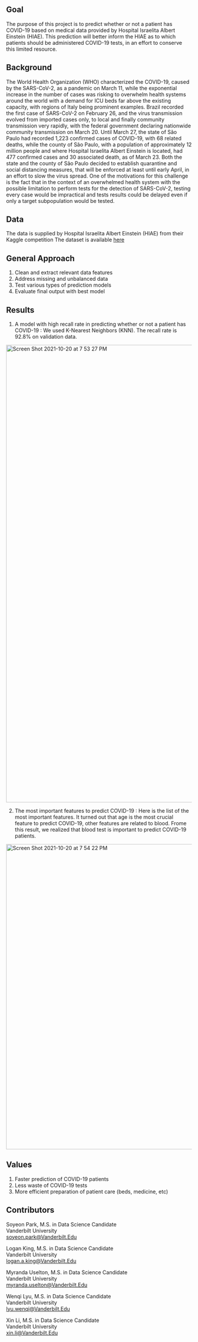 ## Goal
The purpose of this project is to predict whether or not a patient has COVID-19 based on medical data provided by Hospital Israelita Albert Einstein (HIAE). This prediction will better inform the HIAE as to which patients should be administered COVID-19 tests, in an effort to conserve this limited resource.

## Background
The World Health Organization (WHO) characterized the COVID-19, caused by the SARS-CoV-2, as a pandemic on March 11, while the exponential increase in the number of cases was risking to overwhelm health systems around the world with a demand for ICU beds far above the existing capacity, with regions of Italy being prominent examples.
Brazil recorded the first case of SARS-CoV-2 on February 26, and the virus transmission evolved from imported cases only, to local and finally community transmission very rapidly, with the federal government declaring nationwide community transmission on March 20.
Until March 27, the state of São Paulo had recorded 1,223 confirmed cases of COVID-19, with 68 related deaths, while the county of São Paulo, with a population of approximately 12 million people and where Hospital Israelita Albert Einstein is located, had 477 confirmed cases and 30 associated death, as of March 23. Both the state and the county of São Paulo decided to establish quarantine and social distancing measures, that will be enforced at least until early April, in an effort to slow the virus spread.
One of the motivations for this challenge is the fact that in the context of an overwhelmed health system with the possible limitation to perform tests for the detection of SARS-CoV-2, testing every case would be impractical and tests results could be delayed even if only a target subpopulation would be tested.

## Data
The data is supplied by Hospital Israelita Albert Einstein (HIAE) from their Kaggle competition The dataset is available [here](https://www.kaggle.com/einsteindata4u/covid19/version/7)

## General Approach 
1. Clean and extract relevant data features
2. Address missing and unbalanced data
3. Test various types of prediction models
4. Evaluate final output with best model

## Results
1. A model with high recall rate in predicting whether or not a patient has COVID-19
: We used K-Nearest Neighbors (KNN). The recall rate is 92.8% on validation data.
<img width="1241" alt="Screen Shot 2021-10-20 at 7 53 27 PM" src="https://user-images.githubusercontent.com/92895639/138197144-58b266f9-4184-4b71-a442-c3c722f91ad6.png">

2. The most important features to predict COVID-19
: Here is the list of the most important features. It turned out that age is the most crucial feature to predict COVID-19, other features are related to blood. Frome this result, we realized that blood test is important to predict COVID-19 patients.
<img width="828" alt="Screen Shot 2021-10-20 at 7 54 22 PM" src="https://user-images.githubusercontent.com/92895639/138197253-ab4bb3e4-3163-464a-937d-cb6b9779df7f.png">

## Values
1. Faster prediction of COVID-19 patients
2. Less waste of COVID-19 tests
3. More efficient preparation of patient care (beds, medicine, etc)

## Contributors
Soyeon Park, M.S. in Data Science Candidate  
Vanderbilt University  
soyeon.park@Vanderbilt.Edu  

Logan King, M.S. in Data Science Candidate  
Vanderbilt University  
logan.a.king@Vanderbilt.Edu  
  
Myranda Uselton, M.S. in Data Science Candidate  
Vanderbilt University  
myranda.uselton@Vanderbilt.Edu  
  
Wenqi Lyu, M.S. in Data Science Candidate  
Vanderbilt University  
lyu.wenqi@Vanderbilt.Edu  
  
Xin Li, M.S. in Data Science Candidate  
Vanderbilt University  
xin.li@Vanderbilt.Edu  
